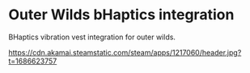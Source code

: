 # Outer Wilds bHaptics integration

BHaptics vibration vest integration for outer wilds.

https://cdn.akamai.steamstatic.com/steam/apps/1217060/header.jpg?t=1686623757
